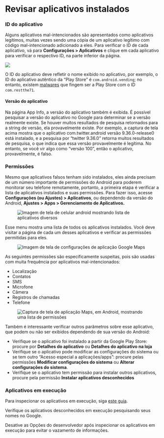 # Revisar aplicativos instalados

### ID do aplicativo

Alguns aplicativos mal-intencionados são apresentados como aplicativos legítimos, muitas vezes sendo uma cópia de um aplicativo legítimo com código mal-intencionado adicionado a eles. Para verificar o ID de cada aplicativo, vá para **Configurações > Aplicativos** e clique em cada aplicativo para verificar o respectivo ID, na parte inferior da página.



![](../.gitbook/assets/Screenshot_20220506-170511_Settings.png)

O ID do aplicativo deve refletir o nome exibido no aplicativo, por exemplo, o ID do aplicativo autêntico da “Play Store” é `com.android.vending`; no entanto, existem [malwares](https://www.tomsguide.com/news/octo-android-malware-can-take-over-your-phone-how-to-protect-yourself/) que fingem ser a Play Store com o ID `com.restthe71`.

#### Versão do aplicativo

Na página App Info, a versão do aplicativo também é exibida. É possível pesquisar a versão do aplicativo no Google para determinar se a versão realmente existe. Se houver muitos resultados de pesquisa retornados para a string de versão, ela provavelmente existe. Por exemplo, a captura de tela acima mostra que o aplicativo com.twitter.android versão 9.36.0-release0 está instalado, e a pesquisa por “twitter 9.36.0” retorna muitos resultados de pesquisa, o que indica que essa versão provavelmente é legítima. No entanto, se você vir algo como “versão 100”, então o aplicativo, provavelmente, é falso.

### Permissões

Mesmo que aplicativos falsos tenham sido instalados, eles ainda precisam de um número importante de permissões do Android para poderem monitorar seu telefone remotamente, portanto, a primeira etapa é verificar a lista de aplicativos instalados e suas permissões. Para fazer isso, acesse **Configurações (ou Ajustes) > Aplicativos**, ou dependendo da versão do Android, **Ajustes > Apps > Gerenciamento de Aplicativos.**

<figure><img src="../.gitbook/assets/signal-2024-12-18-170102.jpg" alt="Imagem de tela de celular android mostrando lista de aplicativos diversos"><figcaption></figcaption></figure>

Esse menu mostra uma lista de todos os aplicativos instalados. Você deve visitar a página de cada um desses aplicativos e verificar as permissões permitidas para eles.

<figure><img src="../.gitbook/assets/signal-2024-12-18-170102_002.jpg" alt="Imagem de tela de configurações de aplicação Google Maps"><figcaption></figcaption></figure>

As seguintes permissões são especificamente suspeitas, pois são usadas com muita frequência por aplicativos mal-intencionados:

* Localização
* Contatos
* SMS
* Microfone
* Câmera
* Registros de chamadas
* Telefone

<figure><img src="../.gitbook/assets/signal-2024-12-18-170102_003.jpg" alt="Captura de tela de aplicação Maps, em Android, mostrando uma lista de permissões"><figcaption></figcaption></figure>

Também é interessante verificar outros parâmetros sobre esse aplicativo, que podem ou não ser exibidos dependendo de sua versão do Android:

* Verifique se o aplicativo foi instalado a partir da Google Play Store: procure por **Detalhes do aplicativo** ou **Detalhes do aplicativo na loja**
* Verifique se o aplicativo pode modificar as configurações do sistema ou se tem outro “Acesso especial a aplicações/apps”: procure pelas permissões **Modificar configurações do sistema** ou **Alterar configurações do sistema**.
* Verifique se o aplicativo tem permissão para instalar outros aplicativos, procure pela permissão **Instalar aplicativos desconhecidos**

### Aplicativos em execução

Para inspecionar os aplicativos em execução, siga [este guia](https://web.archive.org/web/20220509061723/https://www.techrepublic.com/article/how-to-view-all-running-services-on-android-11/).

Verifique os aplicativos desconhecidos em execução pesquisando seus nomes no Google.

Desative as Opções do desenvolvedor após inspecionar os aplicativos em execução para evitar o vazamento de informações.
